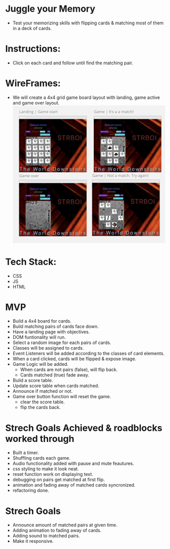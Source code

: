 # Juggle your Memory
 * Test your memorizing skills with flipping cards & matching most of them in a deck of cards.

# Instructions:
* Click on each card and follow until find the matching pair.

# WireFrames:
* We will create a 4x4 grid game board layout with landing, game active and game over layout.
![WireFrameimg](wireframe/wireframes.png)

# Tech Stack:
* CSS
* JS 
* HTML

# MVP
* Build a 4x4 board for cards.
* Build matching pairs of cards face down.
* Have a landing page with objectives.
* DOM funtionality will run.
* Select a random image for each pairs of cards. 
* Classes will be assigned to cards. 
* Event Listeners will be added according to the classes of card elements. 
* When a card clicked, cards will be flipped & expose image.
* Game Logic will be added.
    - When cards are not pairs (false), will flip back. 
    - Cards matched (true) fade away.
* Build a score table. 
* Update score table when cards matched.
* Announce if matched or not.
* Game over button function will reset the game.
    - clear the score table.
    - flip the cards back.

# Strech Goals Achieved & roadblocks worked through
* Built a timer.
* Shuffling cards each game. 
* Audio functionality added with pause and mute feautures.
* css styling to make it look neat.
* reset function work on displaying text. 
* debugging on pairs get matched at first flip. 
* animation and fading away of matched cards syncronized.  
* refactoring done.

# Strech Goals
* Announce amount of matched pairs at given time.
* Adding animation to fading away of cards. 
* Adding sound to matched pairs.
* Make it responsive.
